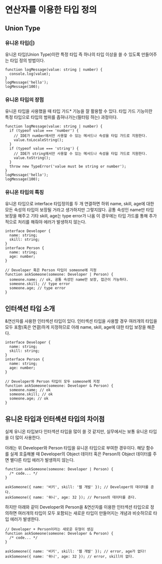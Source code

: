﻿# 연산자를 이용한 타입 정의

## Union Type

### 유니온 타입(|)

유니온 타입(Union Type)이란 특정 타입 즉 하나의 타입 이상을 쓸 수 있도록 만들어주는 타입 정의 방법이다.

```tsx
function logMessage(value: string | number) {
  console.log(value);
}
logMessage('hello');
logMessage(100);
```

### 유니온 타입의 장점

유니온 타입을 사용했을 때 타입 가드\* 기능을 잘 활용할 수 있다.
타입 가드 기능이란 특정 타입으로 타입의 범위를 좁혀나가는(필터링 하는) 과정이다.

```tsx
function logMessage(value: string | number) {
  if (typeof value === 'number') {
    // IDE가 number에서만 사용할 수 있는 메서드나 속성을 타입 가드로 지원한다.
    value.toLocaleString();
  }
  if (typeof value === 'string') {
    // IDE가 string에서만 사용할 수 있는 메서드나 속성을 타입 가드로 지원한다.
    value.toString();
  }
  throw new TypeError('value must be string or number');
}
logMessage('hello');
logMessage(100);
```

### 유니온 타입의 특징

유니온 타입으로 interface 타입정의를 두 개 연결하면 하위 name, skill, age에 대한 모든 속성의 타입이 보장될 거라고 생가하지만 그렇지않다. 공통 속성인 name만 타입 보장을 해주고 기타 skill, age는 type error가 나옴 이 경우에는 타입 가드를 통해 추가적으로 처리를 해줘야 에러가 발생하지 않는다.

```tsx
interface Developer {
  name: string;
  skill: string;
}
interface Person {
  name: string;
  age: number;
}

// Developer 혹은 Person 타입이 someone에 지정
function askSomeone(someone: Developer | Person) {
  someone.name; // ok, 공통 속성인 name만 보장, 접근이 가능하다.
  someone.skill; // type error
  someone.age; // type error
}
```

## 인터섹션 타입 소개

&연산자를 사용한 인터섹션 타입이 있다. 인터섹션 타입을 사용할 경우 여러개의 타입을 모두 포함(혹은 연결)하게 지정하므로 아래 name, skill, age에 대한 타입 보장을 해준다.

```tsx
interface Developer {
  name: string;
  skill: string;
}
interface Person {
  name: string;
  age: number;
}

// Developer와 Person 타입이 모두 someone에 지정
function askSomeone(someone: Developer & Person) {
  someone.name; // ok
  someone.skill; // ok
  someone.age; // ok
}
```

## 유니온 타입과 인터섹션 타입의 차이점

실제 유니온 타입보다 인터섹션 타입을 많이 쓸 것 같지만, 실무에서는 보통 유니온 타입을 더 많이 사용한다.

아래는 위 Developer와 Person 타입을 유니온 타입으로 부여한 경우이다. 해당 함수를 실제 호출해볼 때 Developer의 Object 데이터 혹은 Person의 Object 데이터를 주면 별다른 타입 에러가 발생하지 않는다.

```tsx
function askSomeone(someone: Developer | Person) {
  /* code... */
}

askSomeone({ name: '비키', skill: '웹 개발' }); // Developer의 데이터를 준다.
askSomeone({ name: '워니', age: 32 }); // Person의 데이터를 준다.
```

하지만 아래와 같이 Developer와 Person을 &연산자를 이용한 인터섹션 타입으로 정의하면 여러개의 타입이 모두 포함되는 새로운 타입이 만들어지는 개념과 비슷하므로 타입 에러가 발생한다.

```tsx
// Developer + Person이라는 새로운 유형이 생김
function askSomeone(someone: Developer & Person) {
  /* code... */
}

askSomeone({ name: '비키', skill: '웹 개발' }); // error, age가 없다!
askSomeone({ name: '워니', age: 32 }); // error, skill이 없다.
```
